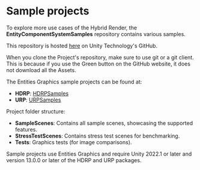 # Sample projects

To explore more use cases of the Hybrid Render, the **EntityComponentSystemSamples** repository contains various samples.

This repository is hosted [here](https://github.com/Unity-Technologies/EntityComponentSystemSamples) on Unity Technology's GitHub.

When you clone the Project's repository, make sure to use git or a git client. This is because if you use the Green button on the GitHub website, it does not download all the Assets.

The Entities Graphics sample projects can be found at:

- **HDRP**: [HDRPSamples](https://github.com/Unity-Technologies/EntityComponentSystemSamples/tree/master/GraphicsSamples/HDRPSamples)
- **URP**: [URPSamples](https://github.com/Unity-Technologies/EntityComponentSystemSamples/tree/master/GraphicsSamples/URPSamples)

Project folder structure:

- **SampleScenes**: Contains all sample scenes, showcasing the supported features.
- **StressTestScenes**: Contains stress test scenes for benchmarking.
- **Tests**: Graphics tests (for image comparisons).

Sample projects use Entities Graphics and require Unity 2022.1 or later and version 13.0.0 or later of the HDRP and URP packages.
